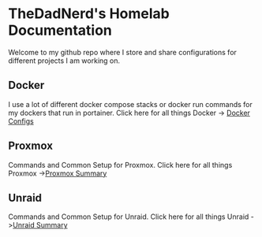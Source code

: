 # TheDadNerd's Homelab Documentation
Welcome to my github repo where I store and share configurations for different projects I am working on. 
## Docker
I use a lot of different docker compose stacks or docker run commands for my dockers that run in portainer. Click here for all things Docker -> [Docker Configs](docker/docker-summary.md)

## Proxmox
Commands and Common Setup for Proxmox. Click here for all things Proxmox ->[Proxmox Summary](proxmox/proxmox-summary.md)

## Unraid
Commands and Common Setup for Unraid. Click here for all things Unraid ->[Unraid Summary](unraid/unraid-summary.md)